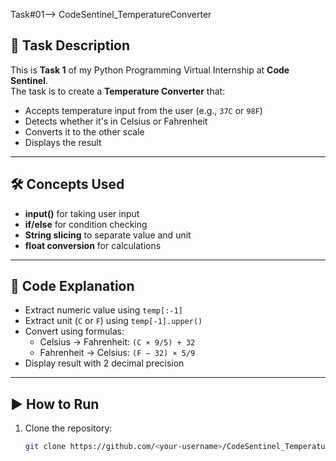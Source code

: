Task#01--> CodeSentinel_TemperatureConverter

## 📌 Task Description
This is **Task 1** of my Python Programming Virtual Internship at **Code Sentinel**.  
The task is to create a **Temperature Converter** that:
- Accepts temperature input from the user (e.g., `37C` or `98F`)
- Detects whether it's in Celsius or Fahrenheit
- Converts it to the other scale
- Displays the result

---

## 🛠 Concepts Used
- **input()** for taking user input  
- **if/else** for condition checking  
- **String slicing** to separate value and unit  
- **float conversion** for calculations  

---

## 📜 Code Explanation
- Extract numeric value using `temp[:-1]`
- Extract unit (`C` or `F`) using `temp[-1].upper()`
- Convert using formulas:
  - Celsius → Fahrenheit: `(C × 9/5) + 32`
  - Fahrenheit → Celsius: `(F − 32) × 5/9`
- Display result with 2 decimal precision

---

## ▶️ How to Run
1. Clone the repository:
   ```bash
   git clone https://github.com/<your-username>/CodeSentinel_TemperatureConverter.git
